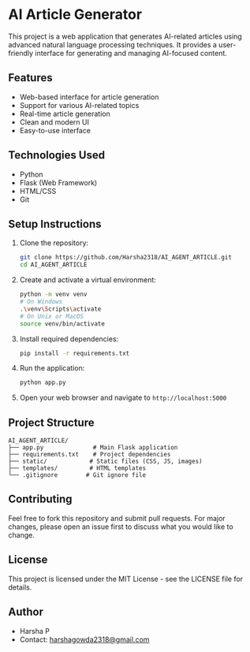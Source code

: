 # AI Article Generator

This project is a web application that generates AI-related articles using advanced natural language processing techniques. It provides a user-friendly interface for generating and managing AI-focused content.

## Features

- Web-based interface for article generation
- Support for various AI-related topics
- Real-time article generation
- Clean and modern UI
- Easy-to-use interface

## Technologies Used

- Python
- Flask (Web Framework)
- HTML/CSS
- Git

## Setup Instructions

1. Clone the repository:
   ```bash
   git clone https://github.com/Harsha2318/AI_AGENT_ARTICLE.git
   cd AI_AGENT_ARTICLE
   ```

2. Create and activate a virtual environment:
   ```bash
   python -m venv venv
   # On Windows
   .\venv\Scripts\activate
   # On Unix or MacOS
   source venv/bin/activate
   ```

3. Install required dependencies:
   ```bash
   pip install -r requirements.txt
   ```

4. Run the application:
   ```bash
   python app.py
   ```

5. Open your web browser and navigate to `http://localhost:5000`

## Project Structure

```
AI_AGENT_ARTICLE/
├── app.py              # Main Flask application
├── requirements.txt    # Project dependencies
├── static/            # Static files (CSS, JS, images)
├── templates/         # HTML templates
└── .gitignore        # Git ignore file
```

## Contributing

Feel free to fork this repository and submit pull requests. For major changes, please open an issue first to discuss what you would like to change.

## License

This project is licensed under the MIT License - see the LICENSE file for details.

## Author

- Harsha P
- Contact: harshagowda2318@gmail.com
